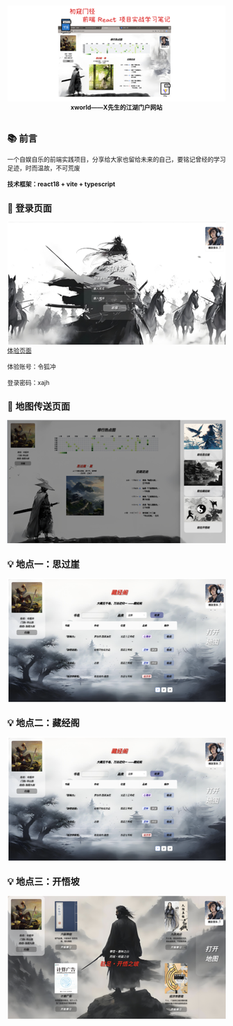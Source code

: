 <p align="center">
<img src="https://github.com/xiaoxuxiansheng/xworld/blob/main/public/readme/page.png" />
<b>xworld——X先生的江湖门户网站</b>
<br/><br/>
</p>

## 📚 前言
一个自娱自乐的前端实践项目，分享给大家也留给未来的自己，要铭记曾经的学习足迹，时而温故，不可荒废<br/><br/>
<b>技术框架：react18 + vite + typescript</b>

## 🐧 登录页面
<img src="https://github.com/xiaoxuxiansheng/xworld/blob/main/public/readme/yingxiongtie.png" />
<a href="http://106.14.133.57:3000/">体验页面</a> <br/><br/>
体验账号：令狐冲 <br/><br/>
登录密码：xajh

## 🚀 地图传送页面
<img src="https://github.com/xiaoxuxiansheng/xworld/blob/main/public/readme/map.png" />

## 💡 地点一：思过崖
<img src="https://github.com/xiaoxuxiansheng/xworld/blob/main/public/readme/siguoya.png" />

## 💡 地点二：藏经阁
<img src="https://github.com/xiaoxuxiansheng/xworld/blob/main/public/readme/cangjingge.png" />

## 💡 地点三：开悟坡
<img src="https://github.com/xiaoxuxiansheng/xworld/blob/main/public/readme/kaiwupo.png" />
